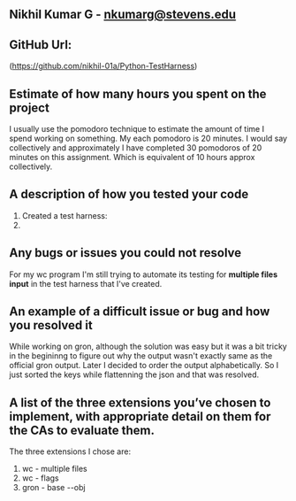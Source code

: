 ## Nikhil Kumar G - nkumarg@stevens.edu

## GitHub Url:
(https://github.com/nikhil-01a/Python-TestHarness)

## Estimate of how many hours you spent on the project
I usually use the pomodoro technique to estimate the amount of time I spend working on something. My each pomodoro is 20 minutes. I would say collectively and approximately I have completed 30 pomodoros of 20 minutes on this assignment. Which is equivalent of 10 hours approx collectively.

## A description of how you tested your code
1. Created a test harness: 
2. 

## Any bugs or issues you could not resolve

For my wc program I'm still trying to automate its testing for **multiple files input** in the test harness that I've created.  

## An example of a difficult issue or bug and how you resolved it

While working on gron, although the solution was easy but it was a bit tricky in the begininng to figure out why the output wasn't exactly same as the official gron output. Later I decided to order the output alphabetically. So I just sorted the keys while flattenning the json and that was resolved.

## A list of the three extensions you’ve chosen to implement, with appropriate detail on them for the CAs to evaluate them.
The three extensions I chose are:
1. wc - multiple files
2. wc - flags
3. gron - base --obj
